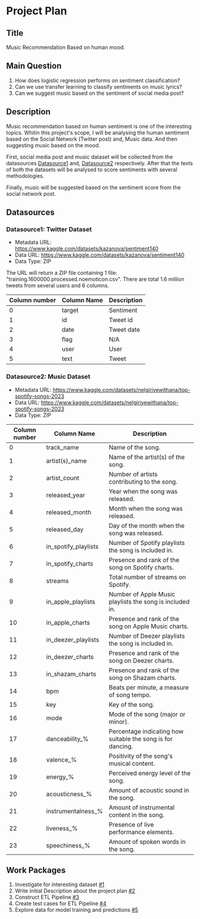 # Project Plan

## Title
Music Recommendation Based on human mood.

## Main Question

<!-- Think about one main question you want to answer based on the data. -->
1. How does logistic regression performs on sentiment classification?
2. Can we use transfer learning to classify sentiments on music lyrics?
3. Can we suggest music based on the sentiment of social media post?

## Description

<!-- Describe your data science project in max. 200 words. Consider writing about why and how you attempt it. -->
Music recommendation based on human sentiment is one of the interesting topics. Whitin this project's scope, I will be analysing the human sentiment based on the Social Network (Twitter post) and, Music data. And then suggesting music based on the mood.

First, social media post and music dataset will be collected from the datasources [Datasource1](#datasource1-twitter-dataset) and, 
[Datasource2](#datasource2-music-dataset) respectively. After that the texts of both the datasets will be analysed to score sentiments
with several methodologies.

Finally, music will be suggested based on the sentiment score from the social network post.

## Datasources

<!-- Describe each datasources you plan to use in a section. Use the prefic "DatasourceX" where X is the id of the datasource. -->

### Datasource1: Twitter Dataset
* Metadata URL: https://www.kaggle.com/datasets/kazanova/sentiment140
* Data URL: https://www.kaggle.com/datasets/kazanova/sentiment140
* Data Type: ZIP

The URL will return a ZIP file containing 1 file: "training.1600000.processed.noemoticon.csv". There are total 1.6 million tweets from several users and 6 columns.

|       Column number     |      Column Name        |      Description        |
|-------------------------|-------------------------|-------------------------|
|             0           |      target             |      Sentiment          |
|             1           |      id                 |      Tweet id           |
|             2           |      date               |      Tweet date         |
|             3           |      flag               |      N/A                |
|             4           |      user               |      User               |
|             5           |      text               |      Tweet              |

### Datasource2: Music Dataset
* Metadata URL: https://www.kaggle.com/datasets/nelgiriyewithana/top-spotify-songs-2023
* Data URL: https://www.kaggle.com/datasets/nelgiriyewithana/top-spotify-songs-2023
* Data Type: ZIP

|       Column number                 |                    Column Name        |                                  Description        |
|-------------------------------------|---------------------------------------|-----------------------------------------------------|
|             0                       |        track_name                     |      Name of the song.                              |   
|             1                       |        artist(s)_name                 |      Name of the artist(s) of the song.             |
|             2                       |        artist_count                   |      Number of artists contributing to the song.    |
|             3                       |        released_year                  |      Year when the song was released.               |
|             4                       |        released_month                 |      Month when the song was released.              |
|             5                       |        released_day                   |      Day of the month when the song was released.   |
|             6                       |        in_spotify_playlists           |      Number of Spotify playlists the song is included in. |
|             7                       |        in_spotify_charts              |      Presence and rank of the song on Spotify charts. |
|             8                       |        streams                        |      Total number of streams on Spotify.             |
|             9                       |        in_apple_playlists             |      Number of Apple Music playlists the song is included in. |
|             10                      |        in_apple_charts                |      Presence and rank of the song on Apple Music charts. |
|             11                      |        in_deezer_playlists            |      Number of Deezer playlists the song is included in. |
|             12                      |        in_deezer_charts               |      Presence and rank of the song on Deezer charts. |
|             13                      |        in_shazam_charts               |      Presence and rank of the song on Shazam charts. |
|             14                      |        bpm                            |      Beats per minute, a measure of song tempo.      |
|             15                      |        key                            |      Key of the song.                                |
|             16                      |        mode                           |      Mode of the song (major or minor).              |
|             17                      |        danceability_%                 |      Percentage indicating how suitable the song is for dancing. |
|             18                      |        valence_%                      |      Positivity of the song's musical content.       |
|             19                      |        energy_%                       |      Perceived energy level of the song.             |
|             20                      |        acousticness_%                 |      Amount of acoustic sound in the song.           |
|             21                      |        instrumentalness_%             |      Amount of instrumental content in the song.     |
|             22                      |        liveness_%                     |      Presence of live performance elements.          |
|             23                      |        speechiness_%                  |      Amount of spoken words in the song.             |

## Work Packages

<!-- List of work packages ordered sequentially, each pointing to an issue with more details. -->

1. Investigate for interesting dataset [#1][i1]
2. Write initial Description about the project plan [#2][i2]
3. Construct ETL Pipeline [#3][i3]
4. Create test cases for ETL Pipeline [#4][i4]
4. Explore data for model training and predictions [#5][i5]

[i1]: https://github.com/prantoamt/made-template/issues/1
[i2]: https://github.com/prantoamt/made-template/issues/2
[i3]: https://github.com/prantoamt/made-template/issues/8
[i4]: https://github.com/prantoamt/made-template/issues/15
[i5]: https://github.com/prantoamt/made-template/issues/16
